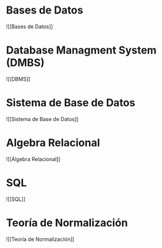 # Bases de Datos
![[Bases de Datos]]

# Database Managment System (DMBS)
![[DBMS]]

# Sistema de Base de Datos
![[Sistema de Base de Datos]]

# Algebra Relacional
![[Álgebra Relacional]]

# SQL
![[SQL]]

# Teoría de Normalización
![[Teoría de Normalización]]